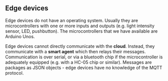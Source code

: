 ## Edge devices

Edge devices do not have an operating system. Usually they are microcontrollers with one or more inputs and outputs (e.g. light intensity sensor, LED, pushbutton). The microcontrollers that we have available are Arduino Unos.

Edge devices cannot directly communicate with the **cloud**. Instead, they communicate with a **smart agent** which then relays their messages. Communication is over serial, or via a bluetooth chip if the microcontroller is adequately equipped (e.g. with a HC-05 chip or similar). Messages are packages as JSON objects - edge devices have no knowledge of the MQTT protocol.